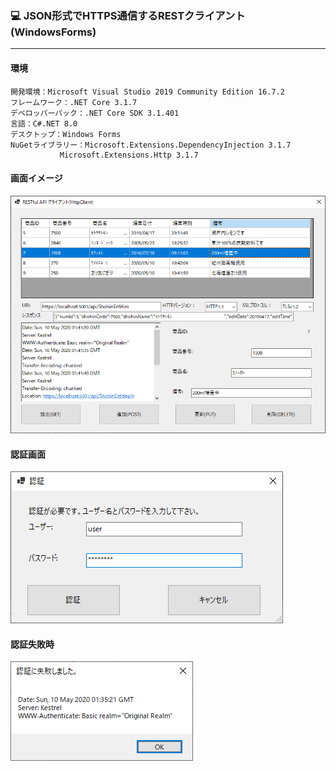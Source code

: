 ﻿### :computer: JSON形式でHTTPS通信するRESTクライアント(WindowsForms)
___
#### 環境
```
開発環境：Microsoft Visual Studio 2019 Community Edition 16.7.2  
フレームワーク：.NET Core 3.1.7  
デベロッパーパック：.NET Core SDK 3.1.401  
言語：C#.NET 8.0  
デスクトップ：Windows Forms  
NuGetライブラリー：Microsoft.Extensions.DependencyInjection 3.1.7  
		   Microsoft.Extensions.Http 3.1.7  

```

#### 画面イメージ  
![Img](ReadmeImg.png)  

#### 認証画面  
![Img2](ReadmeImg2.png)  

#### 認証失敗時  
![Img3](ReadmeImg3.png)  